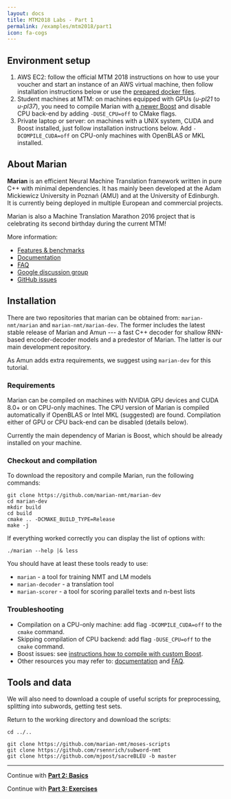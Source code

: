 ```yaml
---
layout: docs
title: MTM2018 Labs - Part 1
permalink: /examples/mtm2018/part1
icon: fa-cogs
---
```


## Environment setup

1. AWS EC2: follow the official MTM 2018 instructions on how to use your
   voucher and start an instance of an AWS virtual machine, then follow
   installation instructions below or use the [prepared docker files]().
2. Student machines at MTM: on machines equipped with GPUs (_u-pl21_ to
   _u-pl37_), you need to compile Marian with [a newer
   Boost](/docs/#custom-boost) and disable CPU back-end by adding
   `-DUSE_CPU=off` to CMake flags.
3. Private laptop or server: on machines with a UNIX system, CUDA and Boost
   installed, just follow installation instructions below. Add
   `-DCOMPILE_CUDA=off` on CPU-only machines with OpenBLAS or MKL installed.


## About Marian

**Marian** is an efficient Neural Machine Translation framework written in pure
C++ with minimal dependencies. It has mainly been developed at the Adam
Mickiewicz University in Poznań (AMU) and at the University of Edinburgh.
It is currently being deployed in multiple European and commercial projects.

Marian is also a Machine Translation Marathon 2016 project that is celebrating
its second birthday during the current MTM!

More information:
- [Features & benchmarks](/features)
- [Documentation](/docs)
- [FAQ](/faq)
- [Google discussion group](https://groups.google.com/forum/#!forum/marian-nmt)
- [GitHub issues](http://github.com/marian-nmt/marian-dev/issues)

## Installation

There are two repositories that marian can be obtained from:
`marian-nmt/marian` and `marian-nmt/marian-dev`.  The former includes the
latest stable release of Marian and Amun --- a fast C++ decoder for shallow
RNN-based encoder-decoder models and a predestor of Marian.  The latter is our
main development repository.

As Amun adds extra requirements, we suggest using `marian-dev` for this
tutorial.

### Requirements

Marian can be compiled on machines with NVIDIA GPU devices and CUDA 8.0+ or on
CPU-only machines.  The CPU version of Marian is compiled automatically if
OpenBLAS or Intel MKL (suggested) are found.  Compilation either of GPU or CPU
back-end can be disabled (details below).

Currently the main dependency of Marian is Boost, which should be already
installed on your machine.

### Checkout and compilation

To download the repository and compile Marian, run the following commands:

```
git clone https://github.com/marian-nmt/marian-dev
cd marian-dev
mkdir build
cd build
cmake .. -DCMAKE_BUILD_TYPE=Release
make -j
```

If everything worked correctly you can display the list of options with:

```
./marian --help |& less
```

You should have at least these tools ready to use:

- `marian` - a tool for training NMT and LM models
- `marian-decoder` - a translation tool
- `marian-scorer` - a tool for scoring parallel texts and n-best lists

### Troubleshooting

- Compilation on a CPU-only machine: add flag `-DCOMPILE_CUDA=off` to the `cmake` command.
- Skipping compilation of CPU backend: add flag `-DUSE_CPU=off` to the `cmake` command.
- Boost issues: see [instructions how to compile with custom Boost](/docs/#custom-boost).
- Other resources you may refer to: [documentation](/docs) and [FAQ](/faq).


## Tools and data

We will also need to download a couple of useful scripts for preprocessing,
splitting into subwords, getting test sets.

Return to the working directory and download the scripts:

```
cd ../..

git clone https://github.com/marian-nmt/moses-scripts
git clone https://github.com/rsennrich/subword-nmt
git clone https://github.com/mjpost/sacreBLEU -b master
```

- - - -

Continue with **[Part 2: Basics](/examples/mtm2018/part2/)**

Continue with **[Part 3: Exercises](/examples/mtm2018/part3/)**
